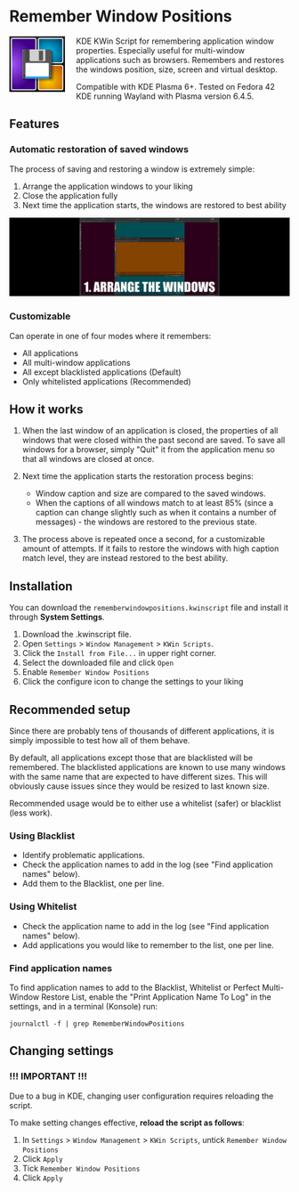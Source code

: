 # Remember Window Positions

<img align="left" style="margin-right: 20px" width="100" height="100" src="./assets/icon.png">

KDE KWin Script for remembering application window properties. Especially useful for multi-window applications such as browsers. Remembers and restores the windows position, size, screen and virtual desktop.

Compatible with KDE Plasma 6+. Tested on Fedora 42 KDE running Wayland with Plasma version 6.4.5.

## Features

### Automatic restoration of saved windows

The process of saving and restoring a window is extremely simple:

1. Arrange the application windows to your liking
2. Close the application fully
3. Next time the application starts, the windows are restored to best ability

![](./assets/restore_process.gif)

### Customizable

Can operate in one of four modes where it remembers:

- All applications
- All multi-window applications
- All except blacklisted applications (Default)
- Only whitelisted applications (Recommended)

## How it works

1. When the last window of an application is closed, the properties of all windows that were closed within the past second are saved. To save all windows for a browser, simply "Quit" it from the application menu so that all windows are closed at once.

2. Next time the application starts the restoration process begins:
    - Window caption and size are compared to the saved windows.
    - When the captions of all windows match to at least 85% (since a caption can change slightly such as when it contains a number of messages) - the windows are restored to the previous state.

3. The process above is repeated once a second, for a customizable amount of attempts. If it fails to restore the windows with high caption match level, they are instead restored to the best ability.

## Installation

You can download the `rememberwindowpositions.kwinscript` file and install it through **System Settings**.
1) Download the .kwinscript file.
2) Open `Settings` > `Window Management` > `KWin Scripts`.
3) Click the `Install from File...` in upper right corner.
4) Select the downloaded file and click `Open`
5) Enable `Remember Window Positions`
6) Click the configure icon to change the settings to your liking

## Recommended setup

Since there are probably tens of thousands of different applications, it is simply impossible to test how all of them behave.

By default, all applications except those that are blacklisted will be remembered. The blacklisted applications are known to use many windows with the same name that are expected to have different sizes. This will obviously cause issues since they would be resized to last known size.

Recommended usage would be to either use a whitelist (safer) or blacklist (less work).

### Using Blacklist

* Identify problematic applications.
* Check the application names to add in the log (see "Find application names" below).
* Add them to the Blacklist, one per line.

### Using Whitelist

* Check the application name to add in the log (see "Find application names" below).
* Add applications you would like to remember to the list, one per line.

### Find application names

To find application names to add to the Blacklist, Whitelist or Perfect Multi-Window Restore List, enable the "Print Application Name To Log" in the settings, and in a terminal (Konsole) run:

    journalctl -f | grep RememberWindowPositions

## Changing settings

### **!!! IMPORTANT !!!**

Due to a bug in KDE, changing user configuration requires reloading the script.

To make setting changes effective, **reload the script as follows**:

1) In `Settings` > `Window Management` > `KWin Scripts`, untick `Remember Window Positions`
2) Click `Apply`
3) Tick `Remember Window Positions`
4) Click `Apply`